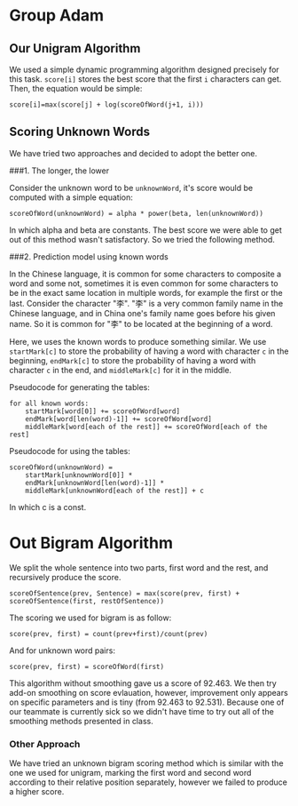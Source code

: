 # Group Adam

## Our Unigram Algorithm

We used a simple dynamic programming algorithm designed precisely for this task. `score[i]` stores the best score that the first `i` characters can get. Then, the equation would be simple:

	score[i]=max(score[j] + log(scoreOfWord(j+1, i)))

## Scoring Unknown Words

We have tried two approaches and decided to adopt the better one.

###1. The longer, the lower

Consider the unknown word to be `unknownWord`, it's score would be computed with a simple equation:

	scoreOfWord(unknownWord) = alpha * power(beta, len(unknownWord))
	
In which alpha and beta are constants. The best score we were able to get out of this method wasn't satisfactory. So we tried the following method.

###2. Prediction model using known words

In the Chinese language, it is common for some characters to composite a word and some not, sometimes it is even common for some characters to be in the exact same location in multiple words, for example the first or the last. Consider the character "李". "李" is a very common family name in the Chinese language, and in China one's family name goes before his given name. So it is common for "李" to be located at the beginning of a word.

Here, we uses the known words to produce something similar. We use `startMark[c]` to store the probability of having a word with character `c` in the beginning, `endMark[c]` to store the probability of having a word with character `c` in the end, and `middleMark[c]` for it in the middle.

Pseudocode for generating the tables:

	for all known words:
		startMark[word[0]] += scoreOfWord[word]
		endMark[word[len(word)-1]] += scoreOfWord[word]
		middleMark[word[each of the rest]] += scoreOfWord[each of the rest]
		
Pseudocode for using the tables:

	scoreOfWord(unknownWord) =
		startMark[unknownWord[0]] *
		endMark[unknownWord[len(word)-1]] *
		middleMark[unknownWord[each of the rest]] + c
		
In which c is a const.

# Out Bigram Algorithm

We split the whole sentence into two parts, first word and the rest, and recursively produce the score.

	scoreOfSentence(prev, Sentence) = max(score(prev, first) + scoreOfSentence(first, restOfSentence))
	
The scoring we used for bigram is as follow:

	score(prev, first) = count(prev+first)/count(prev)
	
And for unknown word pairs:

	score(prev, first) = scoreOfWord(first)
	
This algorithm without smoothing gave us a score of 92.463. We then try add-on smoothing on score evlauation, however, improvement only appears on specific parameters and is tiny (from 92.463 to 92.531). Because one of our teammate is currently sick so we didn't have time to try out all of the smoothing methods presented in class.


### Other Approach

We have tried an unknown bigram scoring method which is similar with the one we used for unigram, marking the first word and second word according to their relative position separately, however we failed to produce a higher score. 
